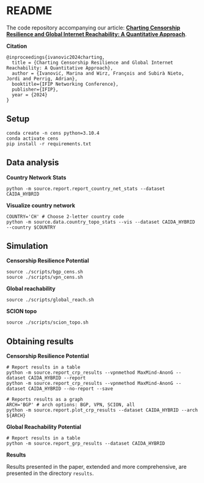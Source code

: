# README

The code repository accompanying our article: [**Charting Censorship Resilience and Global Internet Reachability: A Quantitative Approach**](https://arxiv.org/abs/2403.09447).

**Citation**

```
@inproceedings{ivanovic2024charting,
  title = {Charting Censorship Resilience and Global Internet Reachability: A Quantitative Approach},
  author = {Ivanović, Marina and Wirz, François and Subirà Nieto, Jordi and Perrig, Adrian},
  booktitle={IFIP Networking Conference},
  publisher={IFIP},
  year = {2024}
}
```

## Setup

```shell
conda create -n cens python=3.10.4
conda activate cens
pip install -r requirements.txt
```

## Data analysis

**Country Network Stats**

```shell
python -m source.report.report_country_net_stats --dataset CAIDA_HYBRID
```

**Visualize country network**

```shell
COUNTRY='CH' # Choose 2-letter country code
python -m source.data.country_topo_stats --vis --dataset CAIDA_HYBRID --country $COUNTRY
```

## Simulation

**Censorship Resilience Potential**

```shell
source ./scripts/bgp_cens.sh
source ./scripts/vpn_cens.sh
```

**Global reachability**

```shell
source ./scripts/global_reach.sh
```

**SCION topo**

```shell
source ./scripts/scion_topo.sh
```

## Obtaining results

**Censorship Resilience Potential** 

```shell
# Report results in a table
python -m source.report_crp_results --vpnmethod MaxMind-AnonG --dataset CAIDA_HYBRID --report
python -m source.report_crp_results --vpnmethod MaxMind-AnonG --dataset CAIDA_HYBRID --no-report --save

# Reports results as a graph
ARCH='BGP' # arch options: BGP, VPN, SCION, all
python -m source.report.plot_crp_results --dataset CAIDA_HYBRID --arch ${ARCH}
```

**Global Reachability Potential**

```shell
# Report results in a table
python -m source.report_grp_results --dataset CAIDA_HYBRID
```

**Results**

Results presented in the paper, extended and more comprehensive, are presented in the directory ```results```.

